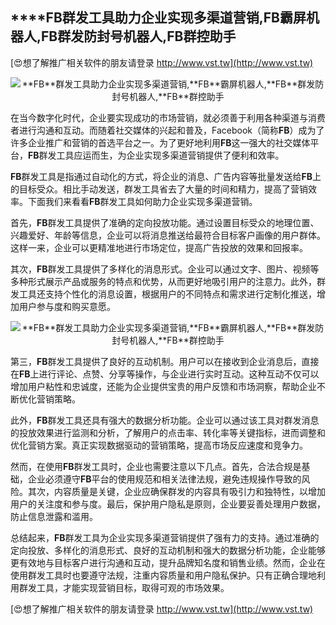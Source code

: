 ## ****FB**群发工具助力企业实现多渠道营销,**FB**霸屏机器人,**FB**群发防封号机器人,**FB**群控助手**

[😍想了解推广相关软件的朋友请登录 http://www.vst.tw](http://www.vst.tw)

 <center><img src="https://vst.tw/MP4/tuiguang/png/0.png" alt="**FB**群发工具助力企业实现多渠道营销,**FB**霸屏机器人,**FB**群发防封号机器人,**FB**群控助手"></center>

在当今数字化时代，企业要实现成功的市场营销，就必须善于利用各种渠道与消费者进行沟通和互动。而随着社交媒体的兴起和普及，Facebook（简称**FB**）成为了许多企业推广和营销的首选平台之一。为了更好地利用**FB**这一强大的社交媒体平台，**FB**群发工具应运而生，为企业实现多渠道营销提供了便利和效率。

**FB**群发工具是指通过自动化的方式，将企业的消息、广告内容等批量发送给**FB**上的目标受众。相比手动发送，群发工具省去了大量的时间和精力，提高了营销效率。下面我们来看看**FB**群发工具如何助力企业实现多渠道营销。

首先，**FB**群发工具提供了准确的定向投放功能。通过设置目标受众的地理位置、兴趣爱好、年龄等信息，企业可以将消息推送给最符合目标客户画像的用户群体。这样一来，企业可以更精准地进行市场定位，提高广告投放的效果和回报率。

其次，**FB**群发工具提供了多样化的消息形式。企业可以通过文字、图片、视频等多种形式展示产品或服务的特点和优势，从而更好地吸引用户的注意力。此外，群发工具还支持个性化的消息设置，根据用户的不同特点和需求进行定制化推送，增加用户参与度和购买意愿。

 <center><img src="https://vst.tw/MP4/tuiguang/png/3.png" alt="**FB**群发工具助力企业实现多渠道营销,**FB**霸屏机器人,**FB**群发防封号机器人,**FB**群控助手"></center>

第三，**FB**群发工具提供了良好的互动机制。用户可以在接收到企业消息后，直接在**FB**上进行评论、点赞、分享等操作，与企业进行实时互动。这种互动不仅可以增加用户粘性和忠诚度，还能为企业提供宝贵的用户反馈和市场洞察，帮助企业不断优化营销策略。

此外，**FB**群发工具还具有强大的数据分析功能。企业可以通过该工具对群发消息的投放效果进行监测和分析，了解用户的点击率、转化率等关键指标，进而调整和优化营销方案。真正实现数据驱动的营销策略，提高市场反应速度和竞争力。

然而，在使用**FB**群发工具时，企业也需要注意以下几点。首先，合法合规是基础，企业必须遵守**FB**平台的使用规范和相关法律法规，避免违规操作导致的风险。其次，内容质量是关键，企业应确保群发的内容具有吸引力和独特性，以增加用户的关注度和参与度。最后，保护用户隐私是原则，企业要妥善处理用户数据，防止信息泄露和滥用。

总结起来，**FB**群发工具为企业实现多渠道营销提供了强有力的支持。通过准确的定向投放、多样化的消息形式、良好的互动机制和强大的数据分析功能，企业能够更有效地与目标客户进行沟通和互动，提升品牌知名度和销售业绩。然而，企业在使用群发工具时也要遵守法规，注重内容质量和用户隐私保护。只有正确合理地利用群发工具，才能实现营销目标，取得可观的市场效果。

[😍想了解推广相关软件的朋友请登录 http://www.vst.tw](http://www.vst.tw)



